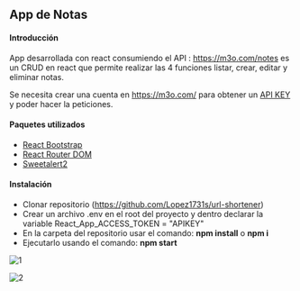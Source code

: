 ## App de Notas
#### Introducción
App desarrollada con react consumiendo el API : https://m3o.com/notes es un CRUD en react que permite realizar las 4 funciones listar, crear, editar y eliminar notas.

Se necesita crear  una cuenta en https://m3o.com/ para obtener un [API KEY]( https://m3o.com/ "API TOKEN") y poder hacer la peticiones.



#### Paquetes utilizados
- [React Bootstrap](https://react-bootstrap.github.io/)
- [React Router DOM](https://v5.reactrouter.com/web/guides/quick-start)
- [Sweetalert2](https://sweetalert2.github.io/)

#### Instalación
- Clonar repositorio (https://github.com/Lopez1731s/url-shortener)
- Crear un archivo .env en el root del proyecto y dentro declarar la variable React_App_ACCESS_TOKEN = "APIKEY"
- En la carpeta del repositorio usar el comando: **npm install** o **npm i**
- Ejecutarlo usando el comando: **npm start**

![1](https://user-images.githubusercontent.com/39103310/154805358-b4d35772-2f7f-4b22-a1ec-cd33f1314543.PNG)

![2](https://user-images.githubusercontent.com/39103310/154805366-d5d7940e-7a38-4991-b4b2-841c8dfd081e.PNG)
